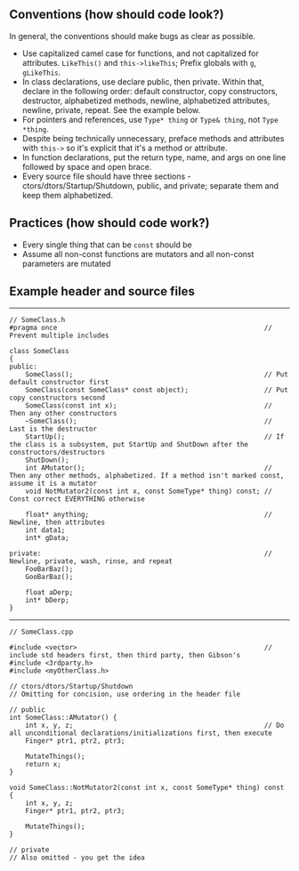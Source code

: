 ## Conventions (how should code look?)
In general, the conventions should make bugs as clear as possible. 

- Use capitalized camel case for functions, and not capitalized for attributes. `LikeThis()` and `this->likeThis`; Prefix globals with `g`, `gLikeThis`.
- In class declarations, use declare public, then private. Within that, declare in the following order: default constructor, copy constructors, destructor, alphabetized methods, newline, alphabetized attributes, newline, private, repeat. See the example below.
- For pointers and references, use `Type* thing` or `Type& thing`, not `Type *thing`.
- Despite being technically unnecessary, preface methods and attributes with `this->` so it's explicit that it's a method or attribute.
- In function declarations, put the return type, name, and args on one line followed by space and open brace.
- Every source file should have three sections - ctors/dtors/Startup/Shutdown, public, and private; separate them and keep them alphabetized. 

## Practices (how should code work?)
- Every single thing that can be `const` should be
- Assume all non-const functions are mutators and all non-const parameters are mutated

## Example header and source files
---
```
// SomeClass.h
#pragma once													// Prevent multiple includes

class SomeClass
{
public:
    SomeClass();												// Put default constructor first
    SomeClass(const SomeClass* const object);					// Put copy constructors second
    SomeClass(const int x);										// Then any other constructors
    ~SomeClass();												// Last is the destructor
	StartUp();													// If the class is a subsystem, put StartUp and ShutDown after the constructors/destructors
	ShutDown();			
    int AMutator();												// Then any other methods, alphabetized. If a method isn't marked const, assume it is a mutator
    void NotMutator2(const int x, const SomeType* thing) const;	// Const correct EVERYTHING otherwise

    float* anything;											// Newline, then attributes
    int data1;
    int* gData;

private:														// Newline, private, wash, rinse, and repeat
    FooBarBaz();            
    GooBarBaz();

    float aDerp;
    int* bDerp;
}
```
---
```
// SomeClass.cpp
 
#include <vector>												// include std headers first, then third party, then Gibson's
#include <3rdparty.h>
#include <myOtherClass.h>  
                      
// ctors/dtors/Startup/Shutdown
// Omitting for concision, use ordering in the header file

// public
int SomeClass::AMutator() {
	int x, y, z;												// Do all unconditional declarations/initializations first, then execute
	Finger* ptr1, ptr2, ptr3;

	MutateThings();
	return x;
}              
                    
void SomeClass::NotMutator2(const int x, const SomeType* thing) const {
	int x, y, z;
	Finger* ptr1, ptr2, ptr3;

	MutateThings();
}   

// private
// Also omitted - you get the idea
```
